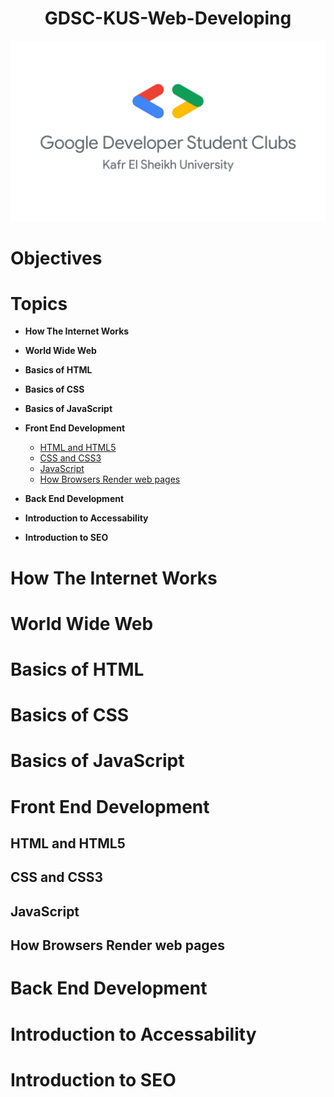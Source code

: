 <h1 style="text-align:center">GDSC-KUS-Web-Developing</h1>

![GDSC-KUS-Logo](./assets/logo.png)

# Objectives

# Topics

- **How The Internet Works**
- **World Wide Web**
- **Basics of HTML**
- **Basics of CSS**
- **Basics of JavaScript**
- **Front End Development**

	- [HTML and HTML5](#html-and-html5)
	- [CSS and CSS3](#css-and-css3)
	- [JavaScript](#javascript)
	- [How Browsers Render web pages](#how-browsers-render-web-pages)

- **Back End Development**
- **Introduction to Accessability**
- **Introduction to SEO**

# How The Internet Works

# World Wide Web

# Basics of HTML

# Basics of CSS

# Basics of JavaScript

# Front End Development

## HTML and HTML5

## CSS and CSS3

## JavaScript

## How Browsers Render web pages

# Back End Development

# Introduction to Accessability

# Introduction to SEO
